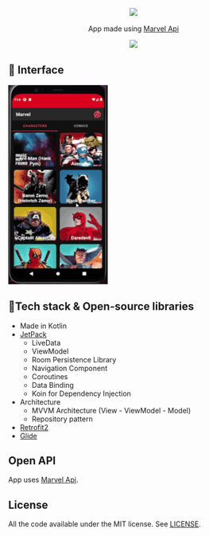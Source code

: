 <p align="center">
  <img src="https://upload.wikimedia.org/wikipedia/commons/thumb/b/b9/Marvel_Logo.svg/200px-Marvel_Logo.svg.png" />
</p>

<p align="center">
  App made using <a href="https://developer.marvel.com">Marvel Api</a>
</p>

<p align="center">
  <a href="https://github.com/Prathamesh010/Marvel/blob/master/LICENSE"><img src="https://img.shields.io/badge/License-MIT-red.svg"></a>
</p>

## 🎨 Interface
<img src="app.gif" width="200" height="400" />

## 🤖Tech stack & Open-source libraries
- Made in Kotlin
- [JetPack](https://developer.android.com/jetpack)
  - LiveData 
  - ViewModel
  - Room Persistence Library
  - Navigation Component
  - Coroutines
  - Data Binding
  - Koin for Dependency Injection
- Architecture
  - MVVM Architecture (View - ViewModel - Model)
  - Repository pattern
- [Retrofit2](https://github.com/square/retrofit)
- [Glide](https://github.com/bumptech/glide)

  
## Open API
  App uses [Marvel Api](https://developer.marvel.com).

## License
  All the code available under the MIT license. See [LICENSE](https://github.com/Prathamesh010/Marvel/blob/master/LICENSE).

